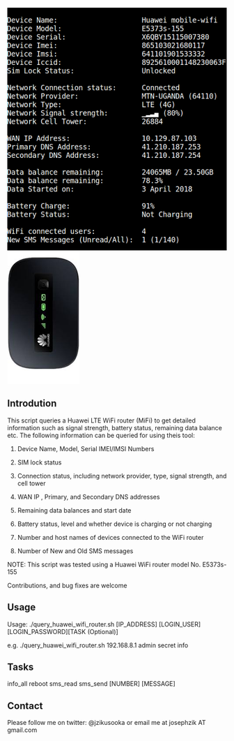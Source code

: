 ![alt text](query_huawei_mifi.png "Query Huawei WiFi Router")
![alt text](huawei_5373s.jpg "Query Huawei WiFi Router")

Introdution
-----------

This script queries a Huawei LTE WiFi router (MiFi) to get detailed information such
as signal strength, battery status, remaining data balance etc.  The following 
information can be queried for using theis tool:

1. Device Name, Model, Serial IMEI/IMSI Numbers

2. SIM lock status

3. Connection status, including network provider, type, signal strength,
   and cell tower

4. WAN IP , Primary, and Secondary DNS addresses

5. Remaining data balances and start date

6. Battery status, level and whether device is charging or not charging 

7. Number and host names of devices connected to the WiFi router

8. Number of New and Old SMS messages


NOTE: This script was tested using a Huawei WiFi router model No. E5373s-155

Contributions, and bug fixes are welcome

Usage
------
Usage: ./query_huawei_wifi_router.sh [IP_ADDRESS] [LOGIN_USER] [LOGIN_PASSWORD][TASK (Optional)]

  e.g. ./query_huawei_wifi_router.sh 192.168.8.1 admin secret info


Tasks
-----
info_all
reboot
sms_read
sms_send [NUMBER] [MESSAGE]


Contact
-------
Please follow me on twitter: @jzikusooka or email me at josephzik AT gmail.com

